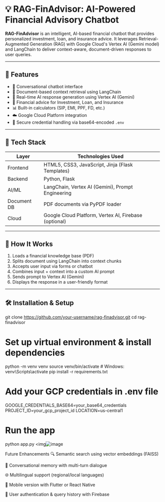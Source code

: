 # 💡 RAG-FinAdvisor: AI-Powered Financial Advisory Chatbot

**RAG-FinAdvisor** is an intelligent, AI-based financial chatbot that provides personalized investment, loan, and insurance advice. It leverages Retrieval-Augmented Generation (RAG) with Google Cloud's Vertex AI (Gemini model) and LangChain to deliver context-aware, document-driven responses to user queries.

---

## 🚀 Features

- 💬 Conversational chatbot interface
- 📄 Document-based context retrieval using LangChain
- 🤖 Real-time AI response generation using Vertex AI (Gemini)
- 🧠 Financial advice for Investment, Loan, and Insurance
- 📊 Built-in calculators (SIP, EMI, PPF, FD, etc.)
- ☁️ Google Cloud Platform integration
- 🔐 Secure credential handling via base64-encoded `.env`

---

## 🧰 Tech Stack

| Layer        | Technologies Used                                      |
|--------------|---------------------------------------------------------|
| Frontend     | HTML5, CSS3, JavaScript, Jinja (Flask Templates)       |
| Backend      | Python, Flask                                           |
| AI/ML        | LangChain, Vertex AI (Gemini), Prompt Engineering      |
| Document DB  | PDF documents via PyPDF loader                         |
| Cloud        | Google Cloud Platform, Vertex AI, Firebase (optional)  |

---

## 🧠 How It Works

1. Loads a financial knowledge base (PDF)
2. Splits document using LangChain into context chunks
3. Accepts user input via forms or chatbot
4. Combines input + context into a custom AI prompt
5. Sends prompt to Vertex AI (Gemini)
6. Displays the response in a user-friendly format

---

## 🛠️ Installation & Setup
git clone https://github.com/your-username/rag-finadvisor.git
cd rag-finadvisor


 # Set up virtual environment & install dependencies


python -m venv venv
source venv/bin/activate   # Windows: venv\Scripts\activate
pip install -r requirements.txt


# Add your GCP credentials in .env file


GOOGLE_CREDENTIALS_BASE64=your_base64_credentials
PROJECT_ID=your_gcp_project_id
LOCATION=us-central1


 # Run the app
python app.py
<img![image](https://github.com/user-attachments/assets/f37be401-40ce-4ff3-a2bd-f80131cfcc2f)


Future Enhancements
🔍 Semantic search using vector embeddings (FAISS)

💬 Conversational memory with multi-turn dialogue

🌐 Multilingual support (regional/local languages)

📱 Mobile version with Flutter or React Native

🔐 User authentication & query history with Firebase


